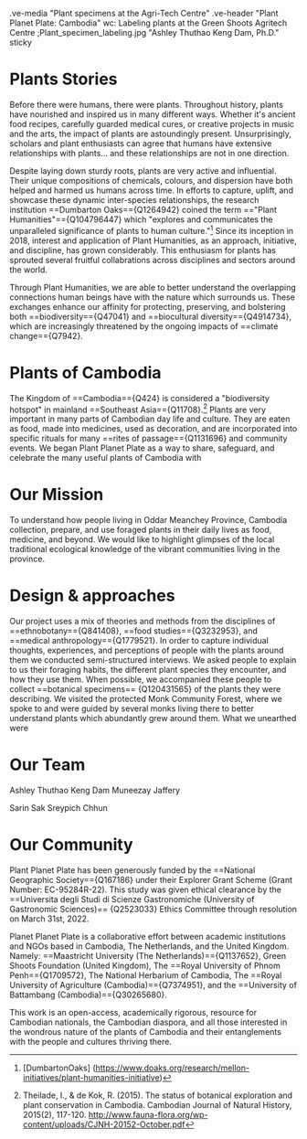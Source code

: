 .ve-media "Plant specimens at the Agri-Tech Centre" 
.ve-header "Plant Planet Plate: Cambodia" wc: Labeling plants at the Green Shoots Agritech Centre ;Plant_specimen_labeling.jpg "Ashley Thuthao Keng Dam, Ph.D." sticky

#  Plants Stories

Before there were humans, there were plants. Throughout history, plants have nourished and inspired us in many different ways. Whether it's ancient food recipes, carefully guarded medical cures, or creative projects in music and the arts, the impact of plants are astoundingly present. Unsurprisingly, scholars and plant enthusiasts can agree that humans have extensive relationships with plants... and these relationships are not in one direction. 

Despite laying down sturdy roots, plants are very active and influential. Their unique compositions of chemicals, colours, and dispersion have both helped and harmed us humans across time. In efforts to capture, uplift, and showcase these dynamic inter-species relationships, the research institution ==Dumbarton Oaks=={Q1264942} coined the term =="Plant Humanities"=={Q104796447} which  "explores and communicates the unparalleled significance of plants to human culture."[^1] Since its inception in 2018, interest and application of Plant Humanities, as an approach, initiative, and discipline, has grown considerably. This enthusiasm for plants has sprouted several fruitful collabrations across disciplines and sectors around the world.

Through Plant Humanities, we are able to better understand the overlapping connections human beings have with the nature which surrounds us. These exchanges enhance our affinity for protecting, preserving, and bolstering both ==biodiversity=={Q47041} and ==biocultural diversity=={Q4914734}, which are increasingly threatened by the ongoing impacts of ==climate change=={Q7942}.


# Plants of Cambodia

The Kingdom of ==Cambodia=={Q424} is considered a "biodiversity hotspot" in mainland ==Southeast Asia=={Q11708}.[^2]
Plants are very important in many parts of Cambodian day life and culture. They are eaten as food, made into medicines, used as decoration, and are incorporated into specific rituals for many ==rites of passage=={Q1131696} and community events. We began Plant Planet Plate as a way to share, safeguard, and celebrate the many useful plants of Cambodia with 


# Our Mission

To understand how people living in Oddar Meanchey Province, Cambodia collection, prepare, and use foraged plants in their daily lives as food, medicine, and beyond.
We would like to highlight glimpses of the local traditional ecological knowledge of the vibrant communities living in the province. 


# Design & approaches

Our project uses a mix of theories and methods from the disciplines of ==ethnobotany=={Q841408}, ==food studies=={Q3232953}, and ==medical anthropology=={Q1779521}. In order to capture individual thoughts, experiences, and perceptions of people with the plants around them we conducted semi-structured interviews. We asked people to explain to us their foraging habits, the different plant species they encounter, and how they use them. When possible, we accompanied these people to collect ==botanical specimens== {Q120431565} of the plants they were describing. We visited the protected Monk Community Forest, where we spoke to and were guided by several monks living there to better understand plants which abundantly grew around them. What we unearthed were

# Our Team

Ashley Thuthao Keng Dam
Muneezay Jaffery

Sarin Sak
Sreypich Chhun 


# Our Community 

Plant Planet Plate has been generously funded by the ==National Geographic Society=={Q167186} under their Explorer Grant Scheme (Grant Number: EC-95284R-22). This study was given ethical clearance by the ==Universita degli Studi di Scienze Gastronomiche (University of Gastronomic Sciences)== {Q2523033} Ethics Committee through resolution on March 31st, 2022. 

Planet Planet Plate is a collaborative effort between academic institutions and NGOs based in Cambodia, The Netherlands, and the United Kingdom. Namely: ==Maastricht University (The Netherlands)=={Q1137652}, Green Shoots Foundation (United Kingdom), The ==Royal University of Phnom Penh=={Q1709572}, The National Herbarium of Cambodia, The ==Royal University of Agriculture (Cambodia)=={Q7374951}, and the ==University of Battambang (Cambodia)=={Q30265680}. 

This work is an open-access, academically rigorous, resource for Cambodian nationals, the Cambodian diaspora, and all those interested in the wondrous nature of the plants of Cambodia and their entanglements with the people and cultures thriving there. 

[^1]: [DumbartonOaks] (https://www.doaks.org/research/mellon-initiatives/plant-humanities-initiative)
[^2]: Theilade, I., & de Kok, R. (2015). The status of botanical exploration and plant conservation in Cambodia. Cambodian Journal of Natural History, 2015(2), 117-120. http://www.fauna-flora.org/wp-content/uploads/CJNH-20152-October.pdf